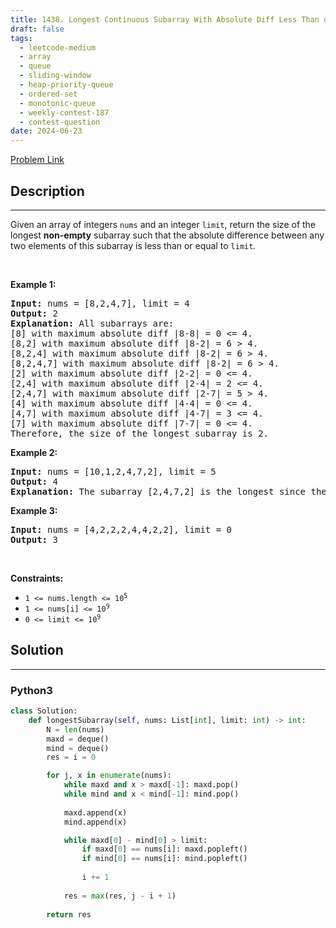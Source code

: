 ```yaml
---
title: 1438. Longest Continuous Subarray With Absolute Diff Less Than or Equal to Limit
draft: false
tags: 
  - leetcode-medium
  - array
  - queue
  - sliding-window
  - heap-priority-queue
  - ordered-set
  - monotonic-queue
  - weekly-contest-187
  - contest-question
date: 2024-06-23
---
```


[Problem Link](https://leetcode.com/problems/longest-continuous-subarray-with-absolute-diff-less-than-or-equal-to-limit/)

## Description

---
<p>Given an array of integers <code>nums</code> and an integer <code>limit</code>, return the size of the longest <strong>non-empty</strong> subarray such that the absolute difference between any two elements of this subarray is less than or equal to <code>limit</code><em>.</em></p>

<p>&nbsp;</p>
<p><strong class="example">Example 1:</strong></p>

<pre>
<strong>Input:</strong> nums = [8,2,4,7], limit = 4
<strong>Output:</strong> 2 
<strong>Explanation:</strong> All subarrays are: 
[8] with maximum absolute diff |8-8| = 0 &lt;= 4.
[8,2] with maximum absolute diff |8-2| = 6 &gt; 4. 
[8,2,4] with maximum absolute diff |8-2| = 6 &gt; 4.
[8,2,4,7] with maximum absolute diff |8-2| = 6 &gt; 4.
[2] with maximum absolute diff |2-2| = 0 &lt;= 4.
[2,4] with maximum absolute diff |2-4| = 2 &lt;= 4.
[2,4,7] with maximum absolute diff |2-7| = 5 &gt; 4.
[4] with maximum absolute diff |4-4| = 0 &lt;= 4.
[4,7] with maximum absolute diff |4-7| = 3 &lt;= 4.
[7] with maximum absolute diff |7-7| = 0 &lt;= 4. 
Therefore, the size of the longest subarray is 2.
</pre>

<p><strong class="example">Example 2:</strong></p>

<pre>
<strong>Input:</strong> nums = [10,1,2,4,7,2], limit = 5
<strong>Output:</strong> 4 
<strong>Explanation:</strong> The subarray [2,4,7,2] is the longest since the maximum absolute diff is |2-7| = 5 &lt;= 5.
</pre>

<p><strong class="example">Example 3:</strong></p>

<pre>
<strong>Input:</strong> nums = [4,2,2,2,4,4,2,2], limit = 0
<strong>Output:</strong> 3
</pre>

<p>&nbsp;</p>
<p><strong>Constraints:</strong></p>

<ul>
	<li><code>1 &lt;= nums.length &lt;= 10<sup>5</sup></code></li>
	<li><code>1 &lt;= nums[i] &lt;= 10<sup>9</sup></code></li>
	<li><code>0 &lt;= limit &lt;= 10<sup>9</sup></code></li>
</ul>


## Solution

---
### Python3
``` py title='longest-continuous-subarray-with-absolute-diff-less-than-or-equal-to-limit'
class Solution:
    def longestSubarray(self, nums: List[int], limit: int) -> int:
        N = len(nums)
        maxd = deque()
        mind = deque()
        res = i = 0

        for j, x in enumerate(nums):
            while maxd and x > maxd[-1]: maxd.pop()
            while mind and x < mind[-1]: mind.pop()
            
            maxd.append(x)
            mind.append(x)

            while maxd[0] - mind[0] > limit:
                if maxd[0] == nums[i]: maxd.popleft()
                if mind[0] == nums[i]: mind.popleft()
                
                i += 1
            
            res = max(res, j - i + 1)
            
        return res

```

